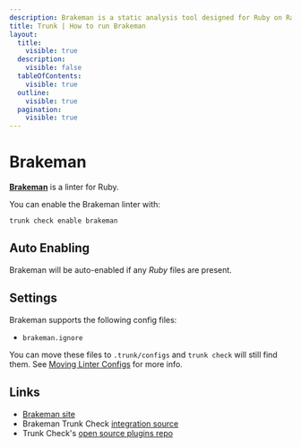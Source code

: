 ```yaml
---
description: Brakeman is a static analysis tool designed for Ruby on Rails applications. It statically analyzes Rails application code to find security issues.
title: Trunk | How to run Brakeman
layout:
  title:
    visible: true
  description:
    visible: false
  tableOfContents:
    visible: true
  outline:
    visible: true
  pagination:
    visible: true
---
```


# Brakeman

[**Brakeman**](https://github.com/presidentbeef/brakeman) is a linter for Ruby.

You can enable the Brakeman linter with:

```shell
trunk check enable brakeman
```

## Auto Enabling

Brakeman will be auto-enabled if any *Ruby* files are present.

## Settings

Brakeman supports the following config files:
* `brakeman.ignore`

You can move these files to `.trunk/configs` and `trunk check` will still find them. See [Moving Linter Configs](..#moving-linter-configs) for more info.




## Links

- [Brakeman site](https://github.com/presidentbeef/brakeman)
- Brakeman Trunk Check [integration source](https://github.com/trunk-io/plugins/tree/main/linters/brakeman)
- Trunk Check's [open source plugins repo](https://github.com/trunk-io/plugins/tree/main)
